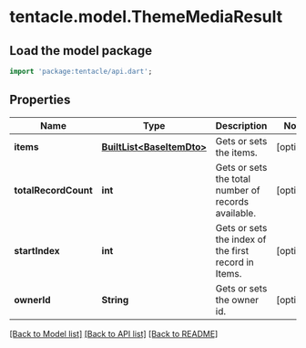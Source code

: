 # tentacle.model.ThemeMediaResult

## Load the model package
```dart
import 'package:tentacle/api.dart';
```

## Properties
Name | Type | Description | Notes
------------ | ------------- | ------------- | -------------
**items** | [**BuiltList&lt;BaseItemDto&gt;**](BaseItemDto.md) | Gets or sets the items. | [optional] 
**totalRecordCount** | **int** | Gets or sets the total number of records available. | [optional] 
**startIndex** | **int** | Gets or sets the index of the first record in Items. | [optional] 
**ownerId** | **String** | Gets or sets the owner id. | [optional] 

[[Back to Model list]](../README.md#documentation-for-models) [[Back to API list]](../README.md#documentation-for-api-endpoints) [[Back to README]](../README.md)


